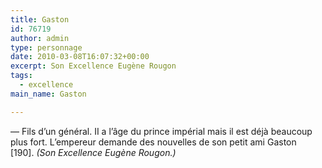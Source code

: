 ```yaml
---
title: Gaston
id: 76719
author: admin
type: personnage
date: 2010-03-08T16:07:32+00:00
excerpt: Son Excellence Eugène Rougon
tags:
  - excellence
main_name: Gaston

---
```

— Fils d&rsquo;un général. II a l&rsquo;âge du prince impérial mais il est déjà beaucoup plus fort. L&rsquo;empereur demande des nouvelles de son petit ami Gaston [190]. _(Son Excellence Eugène Rougon.)_